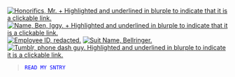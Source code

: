 [![Honorifics, Mr. + Highlighted and underlined in blurple to indicate that it is a clickable link.](https://media.discordapp.net/attachments/1149828716013301942/1149828765199900712/image.png)](https://prns.cc/vfuxk)
[![Name, Ben, Iggy. + Highlighted and underlined in blurple to indicate that it is a clickable link.](https://media.discordapp.net/attachments/1149828716013301942/1149829516236169328/image.png)](https://prns.cc/vfuxk)
[![Employee ID, redacted.](https://media.discordapp.net/attachments/1149828716013301942/1149829868385751131/image.png)](#)
[![Suit Name, Bellringer.](https://media.discordapp.net/attachments/1149828716013301942/1149830125840519210/image.png)](#)
[![Tumblr, phone dash guy. Highlighted and underlined in blurple to indicate it is a clickable link.](https://media.discordapp.net/attachments/1149828716013301942/1149830738640916480/image.png)](https://phone-guy.tumblr.com)
><code style="color : blue">READ MY SNTRY</code>
